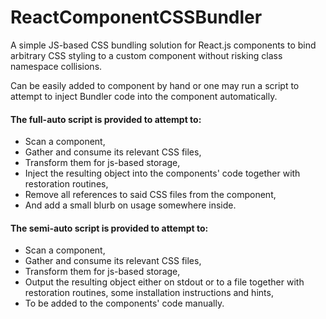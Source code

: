 # ReactComponentCSSBundler
A simple JS-based CSS bundling solution for React.js components to bind arbitrary CSS styling to a custom component without risking class namespace collisions.

Can be easily added to component by hand or one may run a script to attempt to inject Bundler code into the component automatically.

#### The full-auto script is provided to attempt to:
- Scan a component,
- Gather and consume its relevant CSS files,
- Transform them for js-based storage,
- Inject the resulting object into the components' code together with restoration routines,
- Remove all references to said CSS files from the component,
- And add a small blurb on usage somewhere inside.

#### The semi-auto script is provided to attempt to:
- Scan a component,
- Gather and consume its relevant CSS files,
- Transform them for js-based storage,
- Output the resulting object either on stdout or to a file together with restoration routines, some installation instructions and hints,
- To be added to the components' code manually.

